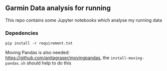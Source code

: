 ## Garmin Data analysis for running

This repo contains some Jupyter notebooks which analyse my running data

### Depedencies

```
pip install -r requirement.txt

```
Moving Pandas is also needed: https://github.com/anitagraser/movingpandas, the `install-moving-pandas.sh` should help to do this 
